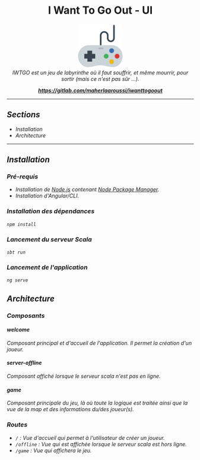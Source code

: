 <h1 align="center">I Want To Go Out - UI</h1>

<p align="center">
  <img src="src/favicon.png" alt="iwtgo-ui-logo" width="120px" height="120px"/>
  <br>
  <i>IWTGO est un jeu de labyrinthe où il faut souffrir, et même mourrir, pour sortir (mais ce n'est pas sûr ...).
  <br>
</p>

<p align="center">
  <a href="https://gitlab.com/maherlaaroussi/iwanttogoout"><strong>https://gitlab.com/maherlaaroussi/iwanttogoout</strong></a>
  <br>
</p>

<hr>

## Sections

- Installation
- Architecture

<hr>

## Installation

### Pré-requis

- Installation de [Node.js] contenant [Node Package Manager][npm].
- Installation d'Angular/CLI.

### Installation des dépendances
```
npm install
```

### Lancement du serveur Scala
```
sbt run
```

### Lancement de l'application

```
ng serve
```

## Architecture

### Composants

#### welcome
Composant principal et d'accueil de l'application. Il permet la création d'un joueur.

#### server-offline
Composant affiché lorsque le serveur scala n'est pas en ligne.

#### game
Composant principale du jeu, là où toute la logique est traitée ainsi que la vue de la map et des informations du/des joueur(s).


### Routes

- `/` : Vue d'accueil qui permet à l'utilisateur de créer un joueur.
- `/offline` : Vue qui est affichée lorsque le serveur scala est hors ligne.
- `/game` : Vue qui affichera le jeu.


[ng]: https://angular.io
[cli]: https://cli.angular.io/
[node.js]: https://nodejs.org/
[npm]: https://www.npmjs.com/get-npm
